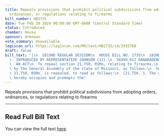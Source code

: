 ```yaml
---
title: Repeals provisions that prohibit political subdivisions from adopting orders,
  ordinances, or regulations relating to firearms
bill_number: HB2735
date: Tue Feb 20 2024 00:00:00 GMT-0600 (Central Standard Time)
status: Introduced
chamber: House
sponsor: Unknown
vote_summary: Unavailable
legiscan_url: https://legiscan.com/MO/text/HB2735/id/2935768
draft: false
bill_text: "|\n  SECOND REGULAR SESSION\n  HOUSE BILL NO. 2735\n  102ND GENERAL ASSEMBLY\n\
  \  INTRODUCED BY REPRESENTATIVE JOHNSON (12).\n  5695H.01I DANARADEMANMILLER,ChiefClerk\n\
  \  AN ACT\n  To repeal section 21.750, RSMo, relating to firearms.\n  Be it enacted\
  \ by the General Assembly of the state of Missouri, as follows:\n  Section A. Section\
  \ 21.750, RSMo, is repealed, to read as follows:\n  [21.750. 1. The general assembly\
  \ hereby occupies and preempts the"
---
```

Repeals provisions that prohibit political subdivisions from adopting orders, ordinances, or regulations relating to firearms

---

## Read Full Bill Text

You can view the full text [here](https://legiscan.com/MO/text/HB2735/id/2935768).
